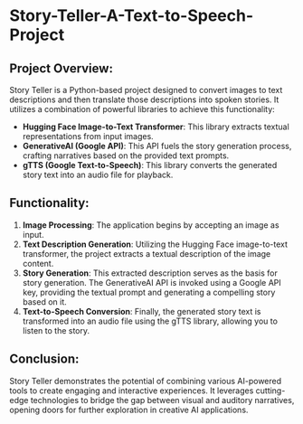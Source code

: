 # Story-Teller-A-Text-to-Speech-Project

## **Project Overview:**
Story Teller is a Python-based project designed to convert images to text descriptions and then translate those descriptions into spoken stories. It utilizes a combination of powerful libraries to achieve this functionality:
* **Hugging Face Image-to-Text Transformer**: This library extracts textual representations from input images.
* **GenerativeAI (Google API)**: This API fuels the story generation process, crafting narratives based on the provided text prompts.
* **gTTS (Google Text-to-Speech)**: This library converts the generated story text into an audio file for playback.
  
## **Functionality**:
1.	**Image Processing**: The application begins by accepting an image as input.
2.	**Text Description Generation**: Utilizing the Hugging Face image-to-text transformer, the project extracts a textual description of the image content.
3.	**Story Generation**: This extracted description serves as the basis for story generation. The GenerativeAI API is invoked using a Google API key, providing the textual prompt and generating a compelling story based on it.
4.	**Text-to-Speech Conversion**: Finally, the generated story text is transformed into an audio file using the gTTS library, allowing you to listen to the story.

## **Conclusion**:
Story Teller demonstrates the potential of combining various AI-powered tools to create engaging and interactive experiences. It leverages cutting-edge technologies to bridge the gap between visual and auditory narratives, opening doors for further exploration in creative AI applications.

